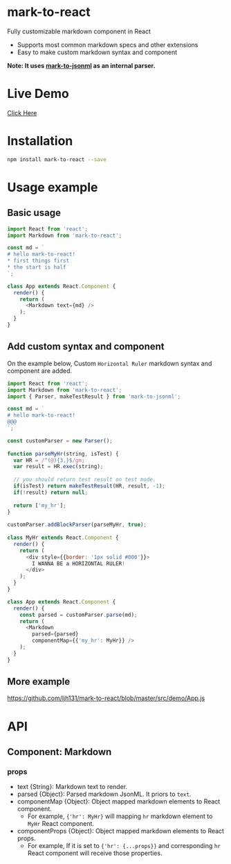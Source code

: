 # mark-to-react
Fully customizable markdown component in React

* Supports most common markdown specs and other extensions
* Easy to make custom markdown syntax and component

**Note: It uses [mark-to-jsonml](https://github.com/ljh131/mark-to-jsonml) as an internal parser.**

# Live Demo
[Click Here](https://ljh131.github.io/mark-to-react/)

# Installation
```sh
npm install mark-to-react --save
```

# Usage example
## Basic usage
```javascript
import React from 'react';
import Markdown from 'mark-to-react';

const md = `
# hello mark-to-react!
* first things first
* the start is half
`;

class App extends React.Component {
  render() {
    return (
      <Markdown text={md} />
    );
  }
}
```

## Add custom syntax and component
On the example below, Custom `Horizontal Ruler` markdown syntax and component are added.

``` javascript
import React from 'react';
import Markdown from 'mark-to-react';
import { Parser, makeTestResult } from 'mark-to-jsonml';

const md = `
# hello mark-to-react!
@@@
`;

const customParser = new Parser();
                                                      
function parseMyHr(string, isTest) {
  var HR = /^(@){3,}$/gm;                             
  var result = HR.exec(string);                       
                                                      
  // you should return test result on test mode.      
  if(isTest) return makeTestResult(HR, result, -1);   
  if(!result) return null;                            
                                                      
  return ['my_hr'];                                   
}                                                     
                                                      
customParser.addBlockParser(parseMyHr, true);      
                                                      
class MyHr extends React.Component {                  
  render() {                                          
    return (                                          
      <div style={{border: '1px solid #000'}}>        
        I WANNA BE a HORIZONTAL RULER!
      </div>                                          
    );                                                
  }                                                   
}

class App extends React.Component {
  render() {
    const parsed = customParser.parse(md);
    return (
      <Markdown
        parsed={parsed}
        componentMap={{'my_hr': MyHr}} />
    );
  }
}
```

## More example
https://github.com/ljh131/mark-to-react/blob/master/src/demo/App.js

# API
## Component: Markdown
### props
* text {String}: Markdown text to render.
* parsed {Object}: Parsed markdown JsonML. It priors to `text`.
* componentMap {Object}: Object mapped markdown elements to React component.
  * For example, `{'hr': MyHr}` will mapping `hr` markdown element to `MyHr` React component.
* componentProps {Object}: Object mapped markdown elements to React props.
  * For example, If it is set to `{'hr': {...props}}` and corresponding `hr` React component will receive those properties. 
